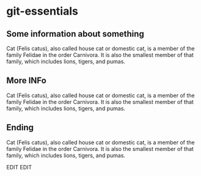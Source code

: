 # git-essentials


## Some information about something
Cat (Felis catus), also called house cat or domestic cat, is a member of the family Felidae in the order Carnivora. It is also the smallest member of that family, which includes lions, tigers, and pumas.

## More INFo
Cat (Felis catus), also called house cat or domestic cat, is a member of the family Felidae in the order Carnivora. It is also the smallest member of that family, which includes lions, tigers, and pumas.
## Ending
Cat (Felis catus), also called house cat or domestic cat, is a member of the family Felidae in the order Carnivora. It is also the smallest member of that family, which includes lions, tigers, and pumas.


EDIT EDIT
